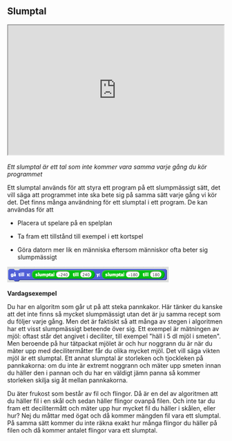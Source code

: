 ## Slumptal

<iframe src="https://docs.google.com/viewer?url=https://github.com/Kodcentrum/Scratch-uppgifter/blob/master/grej_slumptal/slumptal.pptx?raw=True&embedded=true"  width="500px" height="300px"></iframe>

*Ett slumptal är ett tal som inte kommer vara samma varje gång du kör programmet*

Ett slumptal används för att styra ett program på ett slumpmässigt sätt, det vill säga att programmet inte ska bete sig på samma sätt varje gång vi kör det. Det finns många användning för ett slumptal i ett program. De kan användas för att

* Placera ut spelare på en spelplan

* Ta fram ett tillstånd till exempel i ett kortspel

* Göra datorn mer lik en människa eftersom människor ofta beter sig slumpmässigt

![image alt text](slump_0.png)

**Vardagsexempel**

Du har en algoritm som går ut på att steka pannkakor. Här tänker du kanske att det inte finns så mycket slumpmässigt utan det är ju samma recept som du följer varje gång. Men det är faktiskt så att många av stegen i algoritmen har ett visst slumpmässigt beteende över sig. Ett exempel är mätningen av mjöl: oftast står det angivet i deciliter, till exempel "häll i 5 dl mjöl i smeten". Men beroende på hur tätpackat mjölet är och hur noggrann du är när du mäter upp med decilitermåtter får du olika mycket mjöl. Det vill säga vikten mjöl är ett slumptal. Ett annat slumptal är storleken och tjockleken på pannkakorna: om du inte är extremt noggrann och mäter upp smeten innan du häller den i pannan och du har en väldigt jämn panna så kommer storleken skilja sig åt mellan pannkakorna.

Du äter frukost som består av fil och flingor. Då är en del av algoritmen att du häller fil i en skål och sedan häller flingor ovanpå filen. Och inte tar du fram ett decilitermått och mäter upp hur mycket fil du häller i skålen, eller hur? Nej du måttar med ögat och då kommer mängden fil vara ett slumptal. På samma sätt kommer du inte räkna exakt hur många flingor du häller på filen och då kommer antalet flingor vara ett slumptal.
